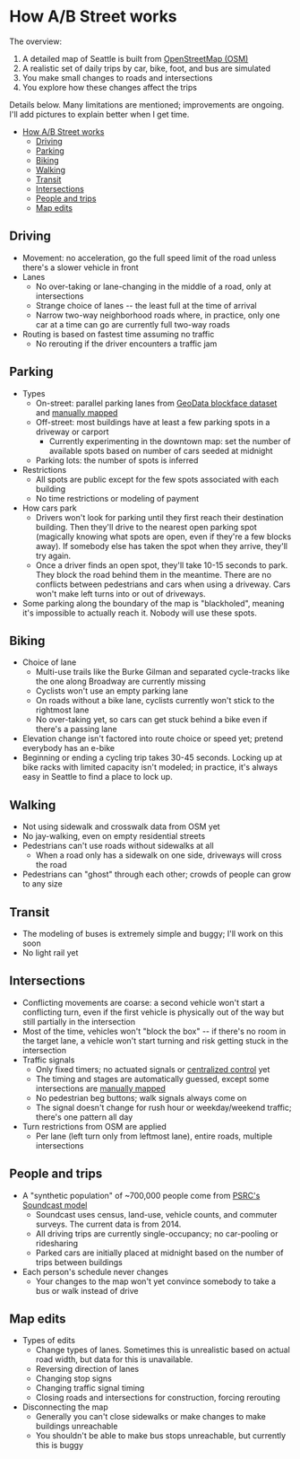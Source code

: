 # How A/B Street works

The overview:

1.  A detailed map of Seattle is built from
    [OpenStreetMap (OSM)](https://www.openstreetmap.org/about)
2.  A realistic set of daily trips by car, bike, foot, and bus are simulated
3.  You make small changes to roads and intersections
4.  You explore how these changes affect the trips

Details below. Many limitations are mentioned; improvements are ongoing. I'll
add pictures to explain better when I get time.

<!--ts-->

- [How A/B Street works](#how-ab-street-works)
  - [Driving](#driving)
  - [Parking](#parking)
  - [Biking](#biking)
  - [Walking](#walking)
  - [Transit](#transit)
  - [Intersections](#intersections)
  - [People and trips](#people-and-trips)
  - [Map edits](#map-edits)

<!-- Added by: dabreegster, at: Mon Jun  8 12:17:13 PDT 2020 -->

<!--te-->

## Driving

- Movement: no acceleration, go the full speed limit of the road unless there's
  a slower vehicle in front
- Lanes
  - No over-taking or lane-changing in the middle of a road, only at
    intersections
  - Strange choice of lanes -- the least full at the time of arrival
  - Narrow two-way neighborhood roads where, in practice, only one car at a time
    can go are currently full two-way roads
- Routing is based on fastest time assuming no traffic
  - No rerouting if the driver encounters a traffic jam

## Parking

- Types
  - On-street: parallel parking lanes from
    [GeoData blockface dataset](http://data-seattlecitygis.opendata.arcgis.com/datasets/blockface)
    and
    [manually mapped](https://dabreegster.github.io/abstreet/map_parking.html)
  - Off-street: most buildings have at least a few parking spots in a driveway
    or carport
    - Currently experimenting in the downtown map: set the number of available
      spots based on number of cars seeded at midnight
  - Parking lots: the number of spots is inferred
- Restrictions
  - All spots are public except for the few spots associated with each building
  - No time restrictions or modeling of payment
- How cars park
  - Drivers won't look for parking until they first reach their destination
    building. Then they'll drive to the nearest open parking spot (magically
    knowing what spots are open, even if they're a few blocks away). If somebody
    else has taken the spot when they arrive, they'll try again.
  - Once a driver finds an open spot, they'll take 10-15 seconds to park. They
    block the road behind them in the meantime. There are no conflicts between
    pedestrians and cars when using a driveway. Cars won't make left turns into
    or out of driveways.
- Some parking along the boundary of the map is "blackholed", meaning it's
  impossible to actually reach it. Nobody will use these spots.

## Biking

- Choice of lane
  - Multi-use trails like the Burke Gilman and separated cycle-tracks like the
    one along Broadway are currently missing
  - Cyclists won't use an empty parking lane
  - On roads without a bike lane, cyclists currently won't stick to the
    rightmost lane
  - No over-taking yet, so cars can get stuck behind a bike even if there's a
    passing lane
- Elevation change isn't factored into route choice or speed yet; pretend
  everybody has an e-bike
- Beginning or ending a cycling trip takes 30-45 seconds. Locking up at bike
  racks with limited capacity isn't modeled; in practice, it's always easy in
  Seattle to find a place to lock up.

## Walking

- Not using sidewalk and crosswalk data from OSM yet
- No jay-walking, even on empty residential streets
- Pedestrians can't use roads without sidewalks at all
  - When a road only has a sidewalk on one side, driveways will cross the road
- Pedestrians can "ghost" through each other; crowds of people can grow to any
  size

## Transit

- The modeling of buses is extremely simple and buggy; I'll work on this soon
- No light rail yet

## Intersections

- Conflicting movements are coarse: a second vehicle won't start a conflicting
  turn, even if the first vehicle is physically out of the way but still
  partially in the intersection
- Most of the time, vehicles won't "block the box" -- if there's no room in the
  target lane, a vehicle won't start turning and risk getting stuck in the
  intersection
- Traffic signals
  - Only fixed timers; no actuated signals or
    [centralized control](https://www.seattle.gov/transportation/projects-and-programs/programs/technology-program/mercer-scoot)
    yet
  - The timing and stages are automatically guessed, except some intersections
    are
    [manually mapped](https://docs.google.com/document/d/1Od_7WvBVYsvpY4etRI0sKmYmZnwXMAXcJxVmm8Iwdcg/edit?usp=sharing)
  - No pedestrian beg buttons; walk signals always come on
  - The signal doesn't change for rush hour or weekday/weekend traffic; there's
    one pattern all day
- Turn restrictions from OSM are applied
  - Per lane (left turn only from leftmost lane), entire roads, multiple
    intersections

## People and trips

- A "synthetic population" of ~700,000 people come from
  [PSRC's Soundcast model](https://www.psrc.org/activity-based-travel-model-soundcast)
  - Soundcast uses census, land-use, vehicle counts, and commuter surveys. The
    current data is from 2014.
  - All driving trips are currently single-occupancy; no car-pooling or
    ridesharing
  - Parked cars are initially placed at midnight based on the number of trips
    between buildings
- Each person's schedule never changes
  - Your changes to the map won't yet convince somebody to take a bus or walk
    instead of drive

## Map edits

- Types of edits
  - Change types of lanes. Sometimes this is unrealistic based on actual road
    width, but data for this is unavailable.
  - Reversing direction of lanes
  - Changing stop signs
  - Changing traffic signal timing
  - Closing roads and intersections for construction, forcing rerouting
- Disconnecting the map
  - Generally you can't close sidewalks or make changes to make buildings
    unreachable
  - You shouldn't be able to make bus stops unreachable, but currently this is
    buggy
